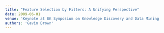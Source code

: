 ```yaml
---
title: "Feature Selection by Filters: A Unifying Perspective"
date: 2009-06-01
venue: 'Keynote at UK Symposium on Knowledge Discovery and Data Mining. Salford, June'
authors: 'Gavin Brown'
---
```

